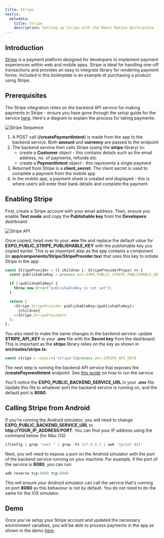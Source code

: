 ```yaml
---
title: Stripe
nextjs:
  metadata:
    title: Stripe
    description: Setting up Stripe with the React Native Boilerplate
---
```


## Introduction

[Stripe](https://stripe.com/gb) is a payment platform designed for developers to implement payment experiences within web and mobile apps. Stripe is ideal for handling one-off transactions and provides an easy to integrate library for rendering payment forms. Included in this boilerplate is an example of purchasing a product using Stripe.

## Prerequisites

The Stripe integration relies on the backend API service for making payments in Stripe - ensure you have gone through the setup
guide for the service [here](/docs/backend-api-service). Here's a diagram
to explain the process for taking payments:

![Stripe Sequence](/images/stripe-sequence.png)

1. A POST call (**/createPaymentIntent**) is made from the app to the backend service. Both **amount** and **currency** are passed to the
   endpoint
2. The backend service then calls Stripe (using the **stripe** library) to:
   - create a **Customer** object - this contains details such as the email address, no. of payments, refunds etc.
   - create a **PaymentIntent** object - this represents a single payment
3. Returned from Stripe is a **client_secret**. The client secret is used to complete a payment from the mobile app
4. In the mobile app, a payment sheet is created and displayed - this is where users will enter their bank details and complete the payment

## Enabling Stripe

First, create a Stripe account with your email address. Then, ensure you enable **Test mode** and copy the **Publishable key** from the
**Developers** dashboard:

![Stripe API](/images/stripe-api-key.png)

Once copied, head over to your **.env** file and replace the default value for **EXPO_PUBLIC_STRIPE_PUBLISHABLE_KEY** with the publishable key you
copied earlier. This is an important step as the app contains a **<StripeProvider />** component (in **app/components/Stripe/StripeProvider.tsx**)
that uses this key to initiate Stripe in the app:

```js
const StripeProvider = ({ children }: StripeProviderProps) => {
  const publishableKey = process.env.EXPO_PUBLIC_STRIPE_PUBLISHABLE_KEY;

  if (!publishableKey) {
    throw new Error("publishableKey is not set");
  }

  return (
    <Stripe.StripeProvider publishableKey={publishableKey}>
      {children}
    </Stripe.StripeProvider>
  );
};
```

You also need to make the same changes in the backend service: update **STRIPE_API_KEY** in your **.env** file with the **Secret key** from the
dashboard. This is important as the **stripe** library relies on the key as shown in **src/routes/stripe.ts**:

```js
const stripe = require('stripe')(process.env.STRIPE_API_KEY)
```

The next step is running the backend API service that exposes the **/createPaymentIntent** endpoint. See [this guide](/api-service) on
how to run the service.

You'll notice the **EXPO_PUBLIC_BACKEND_SERVICE_URL** in your **.env** file. Update this file to whatever port the backend service is
running on, and the default port is **8080**.

## Calling Stripe from Android

If you're running the Android simulator, you will need to change **EXPO_PUBLIC_BACKEND_SERVICE_URL**
to **http://YOUR_IP_ADDRESS:PORT**. You can find your IP address using the command below (for Mac OS):

```js
ifconfig | grep "inet " | grep -Fv 127.0.0.1 | awk '{print $2}'
```

Next, you will need to expose a port on the Android simulator with the port of the backend service running on your machine. For example,
if the port of the service is **8080**, you can run:

```js
adb reverse tcp:8080 tcp:8080
```

This will ensure your Android simulator can call the service that's running on port **8080** as this behaviour is not by default. You do not
need to do the same for the iOS simulator.

## Demo

Once you've setup your Stripe account and updated the necessary environment varialbes, you will be able to process payments in the app as shown in the demo [here](https://www.veed.io/embed/0ec3fd6f-ade8-4bfa-910e-fdd15a165be6).
